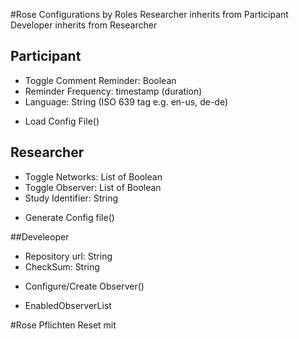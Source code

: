 #Rose Configurations by Roles
Researcher inherits from Participant
Developer inherits from Researcher

## Participant
* Toggle Comment Reminder: Boolean
* Reminder Frequency: timestamp (duration)
* Language: String (ISO 639 tag e.g. en-us, de-de)

+ Load Config File()

## Researcher
* Toggle Networks: List of Boolean
* Toggle Observer: List of Boolean
* Study Identifier: String

+ Generate Config file()

##Develeoper
* Repository url: String
* CheckSum: String

+ Configure/Create Observer()

- EnabledObserverList

#Rose Pflichten
Reset mit
